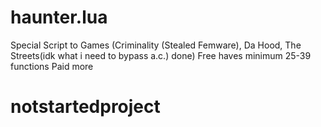 # haunter.lua
Special Script to Games (Criminality (Stealed Femware), Da Hood, The Streets(idk what i need to bypass a.c.) done)
Free haves minimum 25-39 functions
Paid more
# notstartedproject
